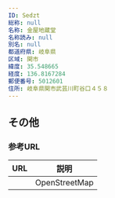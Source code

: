 ```yaml
---
ID: Sedzt
総称: null
名称: 金屋地蔵堂
名称読み: null
別名: null
都道府県: 岐阜県
区域: 関市
緯度: 35.548665
経度: 136.8167284
郵便番号: 5012601
住所: 岐阜県関市武芸川町谷口４５８
---
```


## その他

### 参考URL

| URL | 説明          |
| --- | ------------- |
|     | OpenStreetMap |
